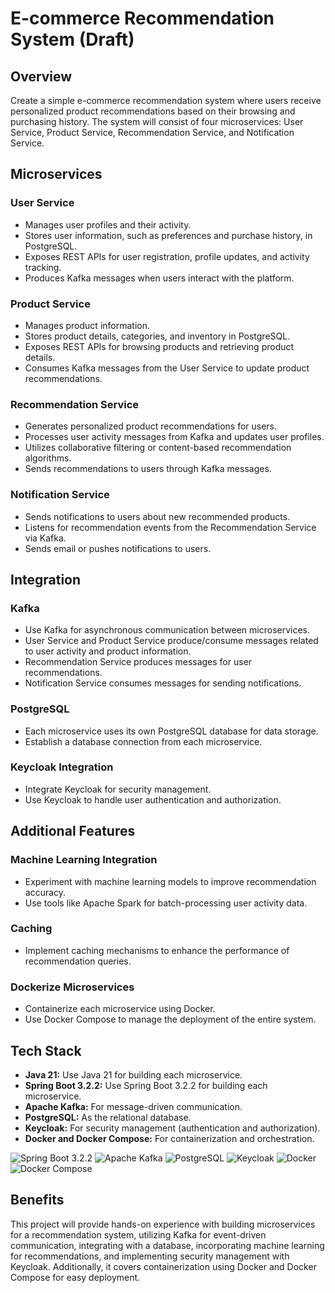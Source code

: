 # E-commerce Recommendation System  (Draft)

## Overview
Create a simple e-commerce recommendation system where users receive personalized product recommendations based on their browsing and purchasing history. 
The system will consist of four microservices: User Service, Product Service, Recommendation Service, and Notification Service.

## Microservices

### User Service
- Manages user profiles and their activity.
- Stores user information, such as preferences and purchase history, in PostgreSQL.
- Exposes REST APIs for user registration, profile updates, and activity tracking.
- Produces Kafka messages when users interact with the platform.

### Product Service
- Manages product information.
- Stores product details, categories, and inventory in PostgreSQL.
- Exposes REST APIs for browsing products and retrieving product details.
- Consumes Kafka messages from the User Service to update product recommendations.

### Recommendation Service
- Generates personalized product recommendations for users.
- Processes user activity messages from Kafka and updates user profiles.
- Utilizes collaborative filtering or content-based recommendation algorithms.
- Sends recommendations to users through Kafka messages.

### Notification Service
- Sends notifications to users about new recommended products.
- Listens for recommendation events from the Recommendation Service via Kafka.
- Sends email or pushes notifications to users.

## Integration

### Kafka
- Use Kafka for asynchronous communication between microservices.
- User Service and Product Service produce/consume messages related to user activity and product information.
- Recommendation Service produces messages for user recommendations.
- Notification Service consumes messages for sending notifications.

### PostgreSQL
- Each microservice uses its own PostgreSQL database for data storage.
- Establish a database connection from each microservice.

### Keycloak Integration
- Integrate Keycloak for security management.
- Use Keycloak to handle user authentication and authorization.

## Additional Features

### Machine Learning Integration
- Experiment with machine learning models to improve recommendation accuracy.
- Use tools like Apache Spark for batch-processing user activity data.

### Caching
- Implement caching mechanisms to enhance the performance of recommendation queries.

### Dockerize Microservices
- Containerize each microservice using Docker.
- Use Docker Compose to manage the deployment of the entire system.

## Tech Stack

- **Java 21:** Use Java 21 for building each microservice.
- **Spring Boot 3.2.2:** Use Spring Boot 3.2.2 for building each microservice.
- **Apache Kafka:** For message-driven communication.
- **PostgreSQL:** As the relational database.
- **Keycloak:** For security management (authentication and authorization).
- **Docker and Docker Compose:** For containerization and orchestration.

![Spring Boot 3.2.2](https://img.shields.io/badge/Spring%20Boot-3.2.2-green)
![Apache Kafka](https://img.shields.io/badge/Apache%20Kafka-orange)
![PostgreSQL](https://img.shields.io/badge/PostgreSQL-blue)
![Keycloak](https://img.shields.io/badge/Keycloak-blueviolet)
![Docker](https://img.shields.io/badge/Docker-blue)
![Docker Compose](https://img.shields.io/badge/Docker%20Compose-blue)


## Benefits
This project will provide hands-on experience with building microservices for a recommendation system, utilizing Kafka for event-driven communication, integrating with a database, incorporating machine learning for recommendations, and implementing security management with Keycloak. Additionally, it covers containerization using Docker and Docker Compose for easy deployment.
